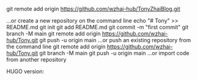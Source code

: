 git remote add origin https://github.com/wzhai-hub/TonyZhaiBlog.git


…or create a new repository on the command line
echo "# Tony" >> README.md
git init
git add README.md
git commit -m "first commit"
git branch -M main
git remote add origin https://github.com/wzhai-hub/Tony.git
git push -u origin main
…or push an existing repository from the command line
git remote add origin https://github.com/wzhai-hub/Tony.git
git branch -M main
git push -u origin main
…or import code from another repository

HUGO version: 

